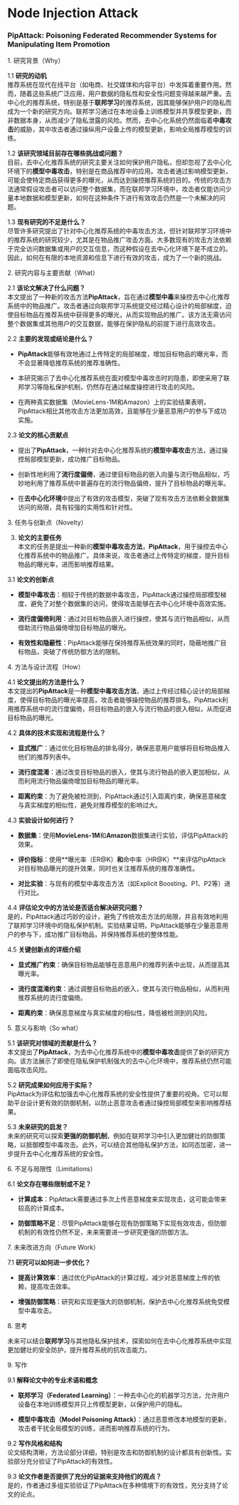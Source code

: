 # Node Injection Attack


### PipAttack: Poisoning Federated Recommender Systems for Manipulating Item Promotion
1\. 研究背景（Why）

1.1 **研究的动机**  
推荐系统在现代在线平台（如电商、社交媒体和内容平台）中发挥着重要作用。然而，随着这些系统广泛应用，用户数据的隐私性和安全性问题变得越来越严重。去中心化的推荐系统，特别是基于**联邦学习**的推荐系统，因其能够保护用户的隐私而成为一个新的研究方向。联邦学习通过在本地设备上训练模型并共享模型更新，而非数据本身，从而减少了隐私泄露的风险。然而，去中心化系统仍然面临着**中毒攻击**的威胁，其中攻击者通过操纵用户设备上传的模型更新，影响全局推荐模型的训练。

1.2 **该研究领域目前存在哪些挑战或问题？**  
目前，去中心化推荐系统的研究主要关注如何保护用户隐私，但却忽视了去中心化环境下的**模型中毒攻击**，特别是在商品推荐中的应用。攻击者通过影响模型更新，可能会使特定商品获得更多的曝光，从而达到操控推荐系统的目的。传统的攻击方法通常假设攻击者可以访问整个数据集，而在联邦学习环境中，攻击者仅能访问少量本地数据和模型更新，如何在这种条件下进行有效攻击仍然是一个未解决的问题。

1.3 **现有研究的不足是什么？**  
尽管许多研究提出了针对中心化推荐系统的中毒攻击方法，但针对联邦学习环境中的推荐系统的研究较少，尤其是在物品推广攻击方面。大多数现有的攻击方法依赖于完全访问数据集或用户的交互信息，而这种假设在去中心化环境下是不成立的。因此，如何在有限的本地资源和信息下进行有效的攻击，成为了一个新的挑战。

 2\. 研究内容与主要贡献（What）

2.1 **该论文解决了什么问题？**  
本文提出了一种新的攻击方法**PipAttack**，旨在通过**模型中毒**来操控去中心化推荐系统中的物品推广。攻击者通过向联邦学习系统提交经过精心设计的局部梯度，迫使目标物品在推荐系统中获得更多的曝光，从而实现物品的推广。该方法无需访问整个数据集或其他用户的交互数据，能够在保护隐私的前提下进行高效攻击。

2.2 **主要的发现或结论是什么？**

- **PipAttack**能够有效地通过上传特定的局部梯度，增加目标物品的曝光率，而不会显著降低推荐系统的推荐准确性。
    
- 本研究揭示了去中心化推荐系统在面对模型中毒攻击时的隐患，即使采用了联邦学习等隐私保护机制，仍然存在通过梯度操控进行攻击的风险。
    
- 在两种真实数据集（MovieLens-1M和Amazon）上的实验结果表明，PipAttack相比其他攻击方法更加高效，且能够在少量恶意用户的参与下成功实施。
    

2.3 **论文的核心贡献点**

- 提出了**PipAttack**，一种针对去中心化推荐系统的**模型中毒攻击**方法，通过操控局部模型更新，成功推广目标物品。
    
- 创新性地利用了**流行度偏倚**，通过使目标物品的嵌入向量与流行物品相似，巧妙地利用了推荐系统中普遍存在的流行物品偏倚，提升了目标物品的曝光率。
    
- 在**去中心化环境**中提出了有效的攻击模型，突破了现有攻击方法依赖全数据集访问的局限，具有较强的实用性和针对性。
    

 3\. 任务与创新点（Novelty）

3. **论文的主要任务**  
    本文的任务是提出一种新的**模型中毒攻击方法**，**PipAttack**，用于操控去中心化推荐系统中的物品推广。具体来说，攻击者通过上传特定的梯度，提升目标物品的曝光率，进而影响推荐结果。
    

3.1 **论文的创新点**

- **模型中毒攻击**：相较于传统的数据中毒攻击，PipAttack通过操控局部模型梯度，避免了对整个数据集的访问，使得攻击能够在去中心化环境中高效实施。
    
- **流行度偏倚利用**：通过对目标物品嵌入进行操控，使其与流行物品相似，从而借助流行物品偏倚增加目标物品的曝光。
    
- **有效性和隐蔽性**：PipAttack能够在保持推荐系统效果的同时，隐蔽地推广目标物品，突破了传统防御方法的限制。
    

 4\. 方法与设计流程（How）

4.1 **论文提出的方法是什么？**  
本文提出的**PipAttack**是一种**模型中毒攻击方法**，通过上传经过精心设计的局部梯度，使得目标物品的曝光率提高，攻击者能够操控物品的推荐排名。PipAttack利用推荐系统中的流行度偏倚，将目标物品的嵌入与流行物品的嵌入相似，从而促进目标物品的曝光。

4.2 **具体的技术实现和流程是什么？**

- **显式推广**：通过优化目标物品的排名得分，确保恶意用户能够将目标物品推入他们的推荐列表中。
    
- **流行度混淆**：通过改变目标物品的嵌入，使其与流行物品的嵌入更加相似，从而利用流行物品偏倚增加目标物品的曝光率。
    
- **距离约束**：为了避免被检测到，PipAttack通过引入距离约束，确保恶意梯度与真实梯度的相似性，避免对推荐模型的影响过大。
    

4.3 **实验设计如何进行？**

- **数据集**：使用**MovieLens-1M**和**Amazon**数据集进行实验，评估PipAttack的效果。
    
- **评价指标**：使用\*\*曝光率（ER@K）**和**命中率（HR@K）\*\*来评估PipAttack对目标物品曝光的提升效果，同时也关注推荐系统的推荐准确性。
    
- **对比实验**：与现有的模型中毒攻击方法（如Explicit Boosting、P1、P2等）进行对比。
    

4.4 **评估论文中的方法论是否适合解决研究问题？**  
是的，PipAttack通过巧妙的设计，避免了传统攻击方法的局限，并且有效地利用了联邦学习环境中的隐私保护机制。实验结果证明，PipAttack能够在少量恶意用户的参与下，成功推广目标物品，并保持推荐系统的整体性能。

4.5 **关键创新点的详细介绍**

- **显式推广约束**：确保目标物品能够在恶意用户的推荐列表中出现，从而提高其曝光率。
    
- **流行度混淆约束**：通过调整目标物品的嵌入，使其与流行物品相似，从而利用推荐系统的流行度偏倚。
    
- **距离约束**：确保恶意梯度与真实梯度的相似性，降低被检测到的风险。
    

 5\. 意义与影响（So what）

5.1 **该研究对领域的贡献是什么？**  
本文提出了**PipAttack**，为去中心化推荐系统中的**模型中毒攻击**提供了新的研究方向。该方法展示了即使在隐私保护机制强大的去中心化环境中，推荐系统仍然可能面临攻击风险。

5.2 **研究成果如何应用于实际？**  
PipAttack为评估和加强去中心化推荐系统的安全性提供了重要的视角。它可以帮助平台设计更有效的防御机制，以防止恶意攻击者通过操控局部模型来影响推荐结果。

5.3 **未来研究的启发？**  
未来的研究可以探索**更强的防御机制**，例如在联邦学习中引入更加健壮的防御策略，以抵御模型中毒攻击。此外，可以结合其他隐私保护方法，如同态加密，进一步提升去中心化推荐系统的安全性。

 6\. 不足与局限性（Limitations）

6.1 **论文存在哪些限制或不足？**

- **计算成本**：PipAttack需要通过多次上传恶意梯度来实现攻击，这可能会带来较高的计算成本。
    
- **防御策略不足**：尽管PipAttack能够在现有防御策略下实现有效攻击，但防御机制的有效性仍然不足，未来需要进一步研究更强的防御方法。
    

 7\. 未来改进方向（Future Work）

7.1 **研究可以如何进一步优化？**

- **提高计算效率**：通过优化PipAttack的计算过程，减少对恶意梯度上传的依赖，提高攻击效率。
    
- **增强防御策略**：研究和实现更强大的防御机制，保护去中心化推荐系统免受模型中毒攻击。
    

 8\. 思考

未来可以结合**联邦学习**与其他隐私保护技术，探索如何在去中心化推荐系统中实现更加健壮的安全防护，提升推荐系统的抗攻击能力。

 9\. 写作

9.1 **解释论文中的专业术语和概念**

- **联邦学习（Federated Learning）**：一种去中心化的机器学习方法，允许用户设备在本地训练模型并只上传模型更新，以保护用户的隐私。
    
- **模型中毒攻击（Model Poisoning Attack）**：通过恶意修改本地模型的更新，攻击者干扰全局模型的训练，进而影响推荐系统的行为。
    

9.2 **写作风格和结构**  
论文结构清晰，方法论部分详细，特别是攻击和防御机制的设计都具有创新性。实验部分充分验证了PipAttack的有效性。

9.3 **论文作者是否提供了充分的证据来支持他们的观点？**  
是的，作者通过多组实验验证了PipAttack在多种情境下的有效性，充分支持了论文的论点。